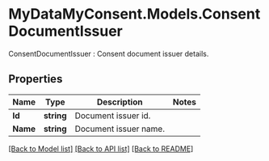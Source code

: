 # MyDataMyConsent.Models.ConsentDocumentIssuer
ConsentDocumentIssuer : Consent document issuer details.

## Properties

Name | Type | Description | Notes
------------ | ------------- | ------------- | -------------
**Id** | **string** | Document issuer id. | 
**Name** | **string** | Document issuer name. | 

[[Back to Model list]](../README.md#documentation-for-models) [[Back to API list]](../README.md#documentation-for-api-endpoints) [[Back to README]](../README.md)

